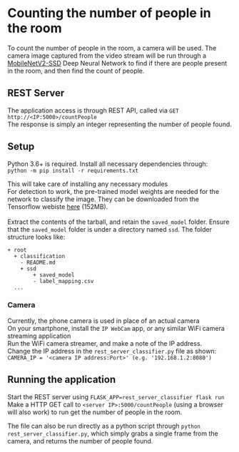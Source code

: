 # Counting the number of people in the room
To count the number of people in the room, a camera will be used. The camera image captured from the video stream will be run through a [MobileNetV2-SSD](https://pjreddie.com/darknet/yolo/) Deep Neural Network to find if there are people present in the room, and then find the count of people. <br> 

## REST Server
The application access is through REST API, called via `GET http://<IP:5000>/countPeople` <br>
The response is simply an integer representing the number of people found. <br>

## Setup
Python 3.6+ is required. Install all necessary dependencies through: <br>
`python -m pip install -r requirements.txt` <br>

This will take care of installing any necessary modules <br>
For detection to work, the pre-trained model weights are needed for the network to classify the image. They can be downloaded from the Tensorflow webiste [here](http://download.tensorflow.org/models/object_detection/ssd_mobilenet_v2_oid_v4_2018_12_12.tar.gz) (152MB). <br>
<br>
Extract the contents of the tarball, and retain the `saved_model` folder. Ensure that the `saved_model` folder is under a directory named `ssd`. The folder structure looks like: <br>
```
+ root
  + classification
    - README.md
    + ssd
        + saved_model
        - label_mapping.csv
  ...
```

### Camera
Currently, the phone camera is used in place of an actual camera <br>
On your smartphone, install the `IP WebCam` app, or any similar WiFi camera streaming application <br>
Run the WiFi camera streamer, and make a note of the IP address. <br>
Change the IP address in the `rest_server_classifier.py` file as shown: <br>
`
CAMERA_IP = '<camera IP address:Port>' (e.g. '192.168.1.2:8080')
` <br>

## Running the application
Start the REST server using `FLASK_APP=rest_server_classifier flask run` <br>
Make a HTTP GET call to `<server IP>:5000/countPeople` (using a browser will also work) to run get the number of people in the room. <br>

The file can also be run directly as a python script through `python rest_server_classifier.py`, which simply grabs a single frame from the camera, and returns the number of people found. <br>

